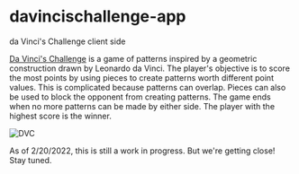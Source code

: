 # davincischallenge-app
da Vinci's Challenge client side


[Da Vinci's Challenge](https://en.wikipedia.org/wiki/Da_Vinci%27s_Challenge) is a game of patterns inspired by a geometric construction drawn by Leonardo da Vinci. The player's objective is to score the most points by using pieces to create patterns worth different point values. This is complicated because patterns can overlap. Pieces can also be used to block the opponent from creating patterns. The game ends when no more patterns can be made by either side. The player with the highest score is the winner.

![DVC](https://raw.githubusercontent.com/JasonVonKrueger/davincischallenge-app/resources/images/gameboard-ss1.png)

As of 2/20/2022, this is still a work in progress. But we're getting close! Stay tuned.